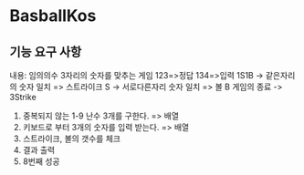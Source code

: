 # BasballKos
## 기능 요구 사항
내용: 임의의수 3자리의 숫자를 맞추는 게임
123=>정답
134=>입력
1S1B
-> 같은자리의 숫자 일치 => 스트라이크 S
-> 서로다른자리 숫자 일치 => 볼 B
게임의 종료 -> 3Strike

1. 중복되지 않는 1-9 난수 3개를 구한다. => 배열
2. 키보드로 부터 3개의 숫자를 입력 받는다. => 배열
3. 스트라이크, 볼의 갯수를 체크
4. 결과 출력
5. 8번째 성공 
